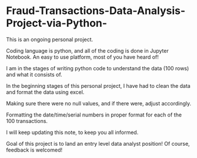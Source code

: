 # Fraud-Transactions-Data-Analysis-Project-via-Python-

This is an ongoing personal project. 

Coding language is python, and all of the coding is done in Jupyter Notebook. An easy to use platform, most of you have heard of! 

I am in the stages of writing python code to understand the data (100 rows) and what it consists of. 

In the beginning stages of this personal project, I have had to clean the data and format the data using excel. 

Making sure there were no null values, and if there were, adjust accordingly. 

Formatting the date/time/serial numbers in proper format for each of the 100 transactions. 

I will keep updating this note, to keep you all informed.


Goal of this project is to land an entry level data analyst position! Of course, feedback is welcomed! 
